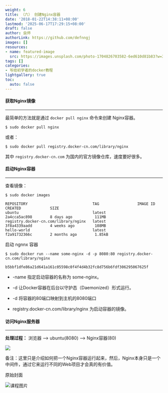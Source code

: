 ```yaml
---
weight: 6
title: （六） 创建Nginx容器
date: '2018-01-22T14:38:11+08:00'
lastmod: '2025-06-17T17:29:15+08:00'
draft: false
author: 虫师
authorLink: https://github.com/defnngj
images: []
resources:
- name: featured-image
  src: https://images.unsplash.com/photo-1704826703582-6ed610d81b83?w=300
tags: []
categories:
- 写给初学者的docker教程
lightgallery: true
toc:
  auto: false
---
```




#### 获取Nginx镜像
---
最简单的方法就是通过 `docker pull nginx` 命令来创建 Nginx容器。

```
$ sudo docker pull nginx
```
或者：

```
$ sudo docker pull registry.docker-cn.com/library/nginx
```

其中 `registry.docker-cn.com` 为国内的官方镜像仓库，速度要好很多。


#### 启动Nginx容器
---

查看镜像：

```
$ sudo docker images

REPOSITORY                             TAG                 IMAGE ID            CREATED             SIZE
ubuntu                                 latest              2a4cca5ac898        8 days ago          111MB
registry.docker-cn.com/library/nginx   latest              3f8a4339aadd        4 weeks ago         108MB
hello-world                            latest              f2a91732366c        2 months ago        1.85kB
```

启动 ngnnx 容器

```
$ sudo docker run --name some-nginx -d -p 8080:80 registry.docker-cn.com/library/nginx

b5bbf1dfe86a21d641a161c05598c0f4f4d4b32fc8d756b6fdf306295067625f
```

* -name 指定启动容器的名称为 some-nginx。

* -d  让Docker容器在后台以守护态（Daemonized）形式运行。

* -d  将容器的80端口映射到主机的8080端口

* registry.docker-cn.com/library/nginx 为启动容器的镜像。



#### 访问Nginx服务器
---

__处理过程：__ 浏览器 --> ubuntu(8080) --> Nginx容器(80)

![](http://img.testclass.net/docker-nginx-server.png)

备注：这里只是介绍如何把一个Nginx容器运行起来，然后，Nginx本身只是一个中间件，通过它来运行不同的Web项目才会真的有价值。




原始封面

![课程图片](https://images.unsplash.com/photo-1704826703582-6ed610d81b83?w=300)

